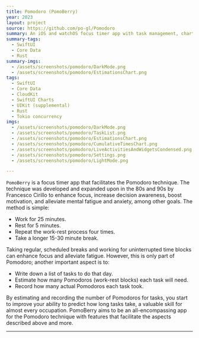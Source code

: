 ```yaml
---
title: Pomodoro (PomoBerry)
year: 2023
layout: project
source: https://github.com/po-gl/Pomodoro
summary: An iOS and watchOS focus timer app with task management, charts, and a Rust backend.
summary-tags:
  - SwiftUI
  - Core Data
  - Rust
summary-imgs:
  - /assets/screenshots/pomodoro/DarkMode.png
  - /assets/screenshots/pomodoro/EstimationsChart.png
tags:
  - SwiftUI
  - Core Data
  - CloudKit
  - SwiftUI Charts
  - UIKit (supplemental)
  - Rust
  - Tokio concurrency
imgs:
  - /assets/screenshots/pomodoro/DarkMode.png
  - /assets/screenshots/pomodoro/TaskList.png
  - /assets/screenshots/pomodoro/EstimationsChart.png
  - /assets/screenshots/pomodoro/CumulativeTimesChart.png
  - /assets/screenshots/pomodoro/LiveActivitiesAndWidgetsCondensed.png
  - /assets/screenshots/pomodoro/Settings.png
  - /assets/screenshots/pomodoro/LightMode.png

---
```


`PomoBerry` is a focus timer app that facilitates the Pomodoro technique. The technique was developed and expanded upon in the 80s and 90s by Francesco Cirillo to enhance focus, increase decision awareness, boost motivation, and alleviate mental fatigue and anxiety, among other goals. The method is simple:

* Work for 25 minutes.
* Rest for 5 minutes.
* Repeat the work-rest process four times.
* Take a longer 15-30 minute break.

Taking regular, scheduled breaks and working for uninterrupted time blocks can enhance focus and alleviate fatigue. However, this is only part of Pomodoro; another important aspect is to:
* Write down a list of tasks to do that day.
* Estimate how many Pomodoros (work-rest blocks) each task will need.
* Record how many actual Pomodoros each task took.

By estimating and recording the number of Pomodoros for tasks, you start to improve your ability to predict how long tasks take, a valuable skill for almost every occupation. PomoBerry aims to be an all-encompassing app for the Pomodoro technique with features that facilitate the aspects described above and more.

---
